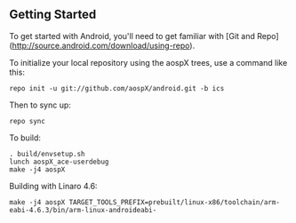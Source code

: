 Getting Started
---------------

To get started with Android, you'll need to get familiar with [Git and Repo] (http://source.android.com/download/using-repo).

To initialize your local repository using the aospX trees, use a command like this:

    repo init -u git://github.com/aospX/android.git -b ics

Then to sync up:

    repo sync

To build:

    . build/envsetup.sh
    lunch aospX_ace-userdebug
    make -j4 aospX

Building with Linaro 4.6:

    make -j4 aospX TARGET_TOOLS_PREFIX=prebuilt/linux-x86/toolchain/arm-eabi-4.6.3/bin/arm-linux-androideabi-
